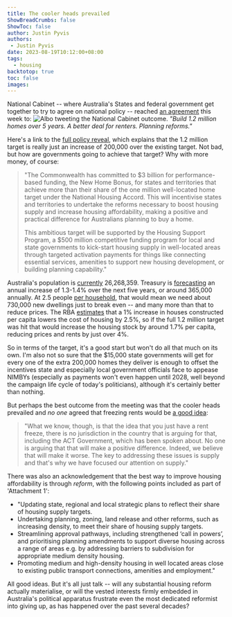```yaml
---
title: The cooler heads prevailed
ShowBreadCrumbs: false
ShowToc: false
author: Justin Pyvis
authors: 
 - Justin Pyvis
date: 2023-08-19T10:12:00+08:00
tags:
  - housing
backtotop: true
toc: false
images:
---
```

National Cabinet -- where Australia's States and federal government get together to try to agree on national policy -- reached [an agreement](https://twitter.com/AlboMP/status/1691684990789230845) this week to:
![Albo tweeting the National Cabinet outcome.](/images/albo-tweet-16-aug-23.jpg) *"Build 1.2 million homes over 5 years. A better deal for renters. Planning reforms."*

Here's a link to the [full policy reveal](https://www.pm.gov.au/media/meeting-national-cabinet-working-together-deliver-better-housing-outcomes), which explains that the 1.2 million target is really just an increase of 200,000 over the existing target. Not bad, but how are governments going to achieve that target? Why with more money, of course:

> "The Commonwealth has committed to $3 billion for performance-based funding, the New Home Bonus, for states and territories that achieve more than their share of the one million well-located home target under the National Housing Accord. This will incentivise states and territories to undertake the reforms necessary to boost housing supply and increase housing affordability, making a positive and practical difference for Australians planning to buy a home.
> 
> This ambitious target will be supported by the Housing Support Program, a $500 million competitive funding program for local and state governments to kick-start housing supply in well-located areas through targeted activation payments for things like connecting essential services, amenities to support new housing development, or building planning capability."

Australia's population is [currently](https://www.abs.gov.au/statistics/people/population) 26,268,359. Treasury is [forecasting](https://population.gov.au/data-and-forecasts/projections) an annual increase of 1.3-1.4% over the next five years, or around 365,000 annually. At 2.5 people [per household](https://www.rba.gov.au/publications/bulletin/2023/mar/a-new-measure-of-average-household-size.html), that would mean we need about 730,000 new dwellings just to break even -- and many more than that to reduce prices. The RBA [estimates](https://www.rba.gov.au/publications/rdp/2019/2019-01/model-responses.html) that a 1% increase in houses constructed per capita lowers the cost of housing by 2.5%, so if the full 1.2 million target was hit that would increase the housing stock by around 1.7% per capita, reducing prices and rents by just over 4%.

So in terms of the target, it's a good start but won't do all that much on its own. I'm also not so sure that the $15,000 state governments will get for every one of the extra 200,000 homes they deliver is enough to offset the incentives state and especially local government officials face to appease NIMBYs (especially as payments won't even happen until 2028, well beyond the campaign life cycle of today's politicians), although it's certainly better than nothing. 

But perhaps the best outcome from the meeting was that the cooler heads prevailed and *no one* agreed that freezing rents would be [a good idea](https://www.pm.gov.au/media/press-conference-national-cabinet-brisbane): 

> "What we know, though, is that the idea that you just have a rent freeze, there is no jurisdiction in the country that is arguing for that, including the ACT Government, which has been spoken about. No one is arguing that that will make a positive difference. Indeed, we believe that will make it worse. The key to addressing these issues is supply and that's why we have focused our attention on supply."

There was also an acknowledgement that the best way to improve housing affordability is through *reform*, with the following points included as part of 'Attachment 1':

- "Updating state, regional and local strategic plans to reflect their share of housing supply targets.
- Undertaking planning, zoning, land release and other reforms, such as increasing density, to meet their share of housing supply targets.
- Streamlining approval pathways, including strengthened ‘call in powers’, and prioritising planning amendments to support diverse housing across a range of areas e.g. by addressing barriers to subdivision for appropriate medium density housing.
- Promoting medium and high-density housing in well located areas close to existing public transport connections, amenities and employment."

All good ideas. But it's all just talk -- will any substantial housing reform actually materialise, or will the vested interests firmly embedded in Australia's political apparatus frustrate even the most dedicated reformist into giving up, as has happened over the past several decades?